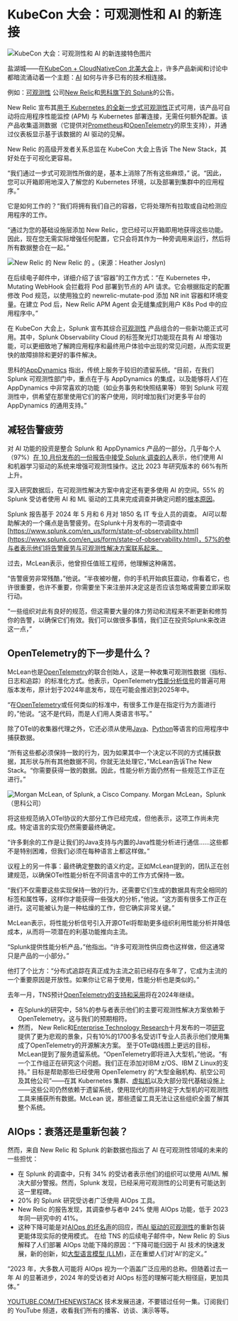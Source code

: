 # KubeCon 大会：可观测性和 AI 的新连接

![KubeCon 大会：可观测性和 AI 的新连接特色图片](https://cdn.thenewstack.io/media/2024/12/20bff831-observability-ai-1024x576.jpg)

盐湖城——在[KubeCon + CloudNativeCon 北美大会](https://events.linuxfoundation.org/kubecon-cloudnativecon-north-america/)上，许多产品新闻和讨论中都暗流涌动着一个主题：[AI](https://thenewstack.io/ai/) 如何与许多已有的技术相连接。

例如：[可观测性](https://thenewstack.io/observability/) 公司[New Relic](http://newrelic.com/?utm_content=inline+mention)和[思科旗下的 Splunk](https://www.splunk.com/en_us/products/observability.html?utm_content=inline+mention)的公告。

New Relic 宣布其[用于 Kubernetes 的全新一步式可观测性](https://newrelic.com/platform/kubernetes-pixie)正式可用，该产品可自动将应用程序性能监控 (APM) 与 Kubernetes 部署连接，无需任何额外配置。该产品收集遥测数据（它提供对[Prometheus](https://prometheus.io/)和[OpenTelemetry](https://thenewstack.io/new-relics-opentelemetry-and-open-source-commitment/)的原生支持），并通过仪表板显示基于该数据的 AI 驱动的见解。

New Relic 的高级开发者关系总监在 KubeCon 大会上告诉 The New Stack，其好处在于可视化更容易。

“我们通过一步式可观测性所做的是，基本上消除了所有这些麻烦，”  说。“因此，您可以开箱即用地深入了解您的 Kubernetes 环境，以及部署到集群中的应用程序。”

它是如何工作的？“我们将拥有我们自己的容器，它将处理所有拉取或自动检测应用程序的工作。

“通过为您的基础设施层添加 New Relic，您已经可以开箱即用地获得这些功能。因此，现在您无需实际增强任何配置，它只会将其作为一种旁调用来运行，然后将所有数据整合在一起。”

![New Relic 的 ](https://cdn.thenewstack.io/media/2024/12/db777591-jemiah-sius-300x260.jpg)
New Relic 的  。(来源：Heather Joslyn)

在后续电子邮件中，详细介绍了该“容器”的工作方式：“在 Kubernetes 中，Mutating WebHook 会拦截将 Pod 部署到节点的 API 请求。它会根据指定的配置修改 Pod 规范，以使用独立的 newrelic-mutate-pod 添加 NR init 容器和环境变量。在建立 Pod 后，New Relic APM Agent 会无缝集成到用户 K8s Pod 中的应用程序中。”

在 KubeCon 大会上，Splunk 宣布其综合[可观测性](https://thenewstack.io/observability/) 产品组合的一些新功能正式可用。其中，Splunk Observability Cloud 的标签聚光灯功能现在具有 AI 增强功能，可以更细致地了解跨应用程序和最终用户体验中出现的常见问题，从而实现更快的故障排除和更好的事件解决。

思科的[AppDynamics](https://www.appdynamics.com/?utm_content=inline+mention)  指出，传统上服务于较旧的遗留系统。“目前，在我们 Splunk 可观测性部门中，重点在于与 AppDynamics 的集成，以及能够将人们在 AppDynamics 中非常喜欢的功能（如业务事务和快照结果等）带到 Splunk 可观测性中，供希望在那里使用它们的客户使用，同时增加我们对更多平台的 AppDynamics 的通用支持。”

## 减轻告警疲劳

对 AI 功能的投资是整合 Splunk 和 AppDynamics 产品的一部分。几乎每个人（97%）[在 10 月份发布的一份报告中接受 Splunk 调查的人](https://www.splunk.com/en_us/form/state-of-observability.html)表示，他们使用 AI 和机器学习驱动的系统来增强可观测性操作。这比 2023 年研究版本的 66%有所上升。

深入研究数据后，在可观测性解决方案中肯定还有更多使用 AI 的空间。55% 的 Splunk 受访者使用 AI 和 ML 驱动的工具来完成调查并确定问题的[根本原因](https://thenewstack.io/machine-learning-for-automated-root-cause-analysis-promise-and-pain/)。

Splunk 报告基于 2024 年 5 月和 6 月对 1850 名 IT 专业人员的调查。
AI可以帮助解决的一个痛点是告警疲劳。在Splunk十月发布的一项调查中[https://www.splunk.com/en_us/form/state-of-observability.html](https://www.splunk.com/en_us/form/state-of-observability.html)，57%的参与者表示他们将告警疲劳与可观测性解决方案联系起来。

过去，McLean表示，他曾担任值班工程师，他理解这种痛苦。

“告警疲劳非常残酷，”他说。“半夜被吵醒，你的手机开始疯狂震动，你看着它，也许很重要，也许不重要，你需要坐下来注册并决定这是否应该忽略或需要立即采取行动。

“一些组织对此有良好的规范，但这需要大量的体力劳动和流程来不断更新和修剪你的告警，以确保它们有效。我们可以做很多事情，我们正在投资Splunk来改进这一点，”

## OpenTelemetry的下一步是什么？
McLean也是[OpenTelemetry](https://thenewstack.io/what-is-opentelemetry-the-ultimate-guide/)的联合创始人，这是一种收集可观测性数据（指标、日志和追踪）的标准化方式。他表示，OpenTelemetry[性能分析信号](https://thenewstack.io/metrics-traces-logs-and-now-opentelemetry-profile-data/)的普遍可用版本发布，原计划于2024年底发布，现在可能会推迟到2025年中。

“在[OpenTelemetry](https://opentelemetry.io/)或任何类似的标准中，有很多工作是在指定行为方面进行的，”他说。“这不是代码，而是人们用人类语言书写。”

除了OTel的收集器代理之外，它还必须从使用[Java](https://thenewstack.io/java/)、[Python](https://thenewstack.io/python/)等语言的应用程序中捕获数据。

“所有这些都必须保持一致的行为，因为如果其中一个决定以不同的方式捕获数据，其形状与所有其他数据不同，你就无法处理它，”McLean告诉The New Stack。“你需要获得一致的数据。因此，性能分析方面仍然有一些规范工作正在进行。”

![Morgan McLean, of Splunk, a Cisco Company.](https://cdn.thenewstack.io/media/2024/12/b10e83b6-morgan-mclean-300x254.jpg)
Morgan McLean，Splunk（思科公司）

将这些规范纳入OTel协议的大部分工作已经完成，但他表示，这项工作尚未完成。特定语言的实现仍然需要最终确定。

“许多剩余的工作是让我们的Java支持与内置的Java性能分析进行通信……这些都不是特别困难，但我们必须在每种语言上都这样做。”

议程上的另一件事：最终确定整数的语义约定。正如McLean提到的，团队正在创建规范，以确保OTel性能分析在不同语言中的工作方式保持一致。

“我们不仅需要这些实现保持一致的行为，还需要它们生成的数据具有完全相同的标签和属性等，这样你才能获得一些强大的分析，”他说。“这方面有很多工作正在进行。这可能被认为是一种枯燥的工作，但它确实非常关键。”

McLean表示，将性能分析信号引入开源OTel将帮助更多组织利用性能分析并降低成本，从而将一项潜在的利基功能推向主流。

“Splunk提供性能分析产品，”他指出。“许多可观测性供应商也这样做，但这通常只是产品的一小部分。”

他打了个比方：“分布式追踪在真正成为主流之前已经存在多年了，它成为主流的一个重要原因是开放性。如果你让它易于使用，性能分析也是类似的。”

去年一月，TNS预计[OpenTelemetry的支持和采用](https://thenewstack.io/opentelemetry-and-observability-looking-forward/)将在2024年继续。

- 在Splunk的研究中，58%的参与者表示他们的主要可观测性解决方案依赖于OpenTelemetry。这与我们的预期相符。
- 然而，
New Relic和[Enterprise Technology Research](https://etr.ai/)十月发布的一项[研究](https://newrelic.com/resources/report/observability-forecast/2024)提供了更为悲观的景象，只有10%的1700多名受访IT专业人员表示他们使用集成了OpenTelemetry的开源解决方案。
至于OTel路线图上更远的目标，McLean提到了服务遗留系统。“OpenTelemetry即将进入大型机，”他说。“有一个工作组正在研究这个问题。我们正在添加对IBM z/OS、IBM Z Linux的支持。”
目标是帮助那些已经使用 OpenTelemetry 的“大型金融机构、航空公司及其他公司”——在其 Kubernetes 集群、[虚拟机](https://example.com)以及大部分现代基础设施上——这些公司仍然依赖于遗留系统，使用现代的而非特定于大型机的可观测性工具来捕获所有数据。McLean 说，那些遗留工具无法让这些组织全面了解其整个系统。

## AIOps：衰落还是重新包装？
然而，来自 New Relic 和 Splunk 的新数据也指出了 AI 在可观测性领域的未来的一些担忧：

- 在 Splunk 的调查中，只有 34% 的受访者表示他们的组织可以使用 AI/ML 解决大部分警报。然而，Splunk 发现，已经采用可观测性的公司更有可能达到这一里程碑。
- 20% 的 Splunk 研究受访者广泛使用 AIOps 工具。
- New Relic 的报告发现，其调查参与者中 24% 使用 AIOps 功能，低于 2023 年同一研究中的 41%。
- 这种下降可能是对[AIOps 的坏名声](https://thenewstack.io/sres-wish-automation-solved-all-their-problems/)的回应，而[AI 驱动的可观测性](https://thenewstack.io/ai-powered-observability-picking-up-where-aiops-failed/)的重新包装更能体现实际的使用模式。
在给 TNS 的后续电子邮件中，New Relic 的 Sius 解释了人们部署 AIOps 功能下降的原因：“下降可能归因于 AI 技术的快速发展，新的创新，如[大型语言模型 (LLM)](https://thenewstack.io/supercharge-aiops-efficiency-with-llms/)，正在重塑人们对‘AI’的定义。”

“2023 年，大多数人可能将 AIOps 视为一个涵盖广泛应用的总称。但随着过去一年 AI 的显著进步，2024 年的受访者对 AIOps 标签的理解可能大相径庭，更加具体。”

[YOUTUBE.COM/THENEWSTACK](https://youtube.com/thenewstack?sub_confirmation=1)
技术发展迅速，不要错过任何一集。订阅我们的 YouTube 频道，收看我们所有的播客、访谈、演示等等。